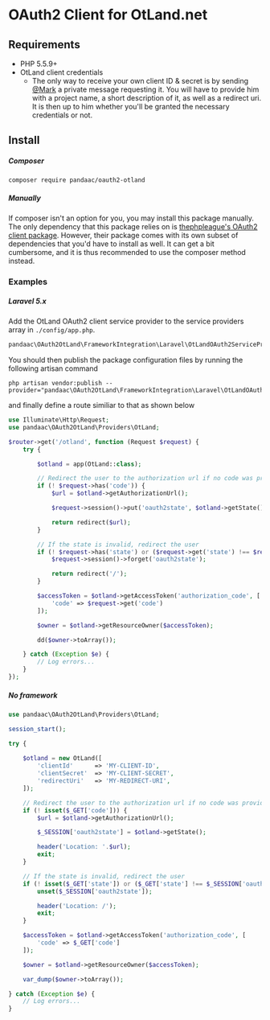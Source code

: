 # OAuth2 Client for OtLand.net

## Requirements
+ PHP 5.5.9+
+ OtLand client credentials
  - The only way to receive your own client ID & secret is by sending [@Mark](https://otland.net/members/mark.1/) a private message requesting it. You will have to provide him with a project name, a short description of it, as well as a redirect uri. It is then up to him whether you'll be granted the necessary credentials or not.

## Install
##### Composer
```
composer require pandaac/oauth2-otland
```

##### Manually
If composer isn't an option for you, you may install this package manually. The only dependency that this package relies on is [thephpleague's OAuth2 client package](https://github.com/thephpleague/oauth2-client). However, their package comes with its own subset of dependencies that you'd have to install as well. It can get a bit cumbersome, and it is thus recommended to use the composer method instead.

### Examples
##### Laravel 5.x
Add the OtLand OAuth2 client service provider to the service providers array in `./config/app.php`.
```php
pandaac\OAuth2OtLand\FrameworkIntegration\Laravel\OtLandOAuth2ServiceProvider::class
```
You should then publish the package configuration files by running the following artisan command
```
php artisan vendor:publish --provider="pandaac\OAuth2OtLand\FrameworkIntegration\Laravel\OtLandOAuth2ServiceProvider"
```
and finally define a route similiar to that as shown below
```php
use Illuminate\Http\Request;
use pandaac\OAuth2OtLand\Providers\OtLand;

$router->get('/otland', function (Request $request) {
    try {

        $otland = app(OtLand::class);

        // Redirect the user to the authorization url if no code was provided
        if (! $request->has('code')) {
            $url = $otland->getAuthorizationUrl();

            $request->session()->put('oauth2state', $otland->getState());

            return redirect($url);
        }

        // If the state is invalid, redirect the user
        if (! $request->has('state') or ($request->get('state') !== $request->session()->get('oauth2state'))) {
            $request->session()->forget('oauth2state');

            return redirect('/');
        }

        $accessToken = $otland->getAccessToken('authorization_code', [
            'code' => $request->get('code')
        ]);

        $owner = $otland->getResourceOwner($accessToken);

        dd($owner->toArray());

    } catch (Exception $e) {
        // Log errors...
    }
});
```

##### No framework

```php
use pandaac\OAuth2OtLand\Providers\OtLand;

session_start();

try {
    
    $otland = new OtLand([
        'clientId'      => 'MY-CLIENT-ID',
        'clientSecret'  => 'MY-CLIENT-SECRET',
        'redirectUri'   => 'MY-REDIRECT-URI',
    ]);

    // Redirect the user to the authorization url if no code was provided
    if (! isset($_GET['code'])) {
        $url = $otland->getAuthorizationUrl();

        $_SESSION['oauth2state'] = $otland->getState();

        header('Location: '.$url);
        exit;
    }

    // If the state is invalid, redirect the user
    if (! isset($_GET['state']) or ($_GET['state'] !== $_SESSION['oauth2state'])) {
        unset($_SESSION['oauth2state']);

        header('Location: /');
        exit;
    }

    $accessToken = $otland->getAccessToken('authorization_code', [
        'code' => $_GET['code']
    ]);

    $owner = $otland->getResourceOwner($accessToken);

    var_dump($owner->toArray());

} catch (Exception $e) {
    // Log errors...
}
```
